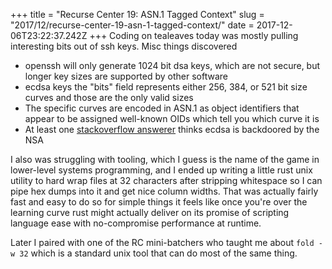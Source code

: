 +++
title = "Recurse Center 19: ASN.1 Tagged Context"
slug = "2017/12/recurse-center-19-asn-1-tagged-context/"
date = 2017-12-06T23:22:37.242Z
+++
Coding on tealeaves today was mostly pulling interesting bits out of ssh keys. Misc things discovered

- openssh will only generate 1024 bit dsa keys, which are not secure, but longer key sizes are supported by other software
- ecdsa keys the "bits" field represents either 256, 384, or 521 bit size curves and those are the only valid sizes
- The specific curves are encoded in ASN.1 as object identifiers that appear to be assigned well-known OIDs which tell you which curve it is
- At least one [stackoverflow answerer](https://security.stackexchange.com/questions/5096/rsa-vs-dsa-for-ssh-authentication-keys/46781#46781) thinks ecdsa is backdoored by the NSA

I also was struggling with tooling, which I guess is the name of the game in lower-level systems programming, and I ended up writing a little rust unix utility to hard wrap files at 32 characters after stripping whitespace so I can pipe hex dumps into it and get nice column widths. That was actually fairly fast and easy to do so for simple things it feels like once you're over the learning curve rust might actually deliver on its promise of scripting language ease with no-compromise performance at runtime. 

Later I paired with one of the RC mini-batchers who taught me about `fold -w 32` which is a standard unix tool that can do most of the same thing.
